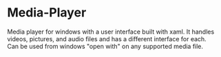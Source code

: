 # Media-Player
Media player for windows with a user interface built with xaml.
It handles videos, pictures, and audio files and has a different interface for each.  
Can be used from windows "open with" on any supported media file. 
